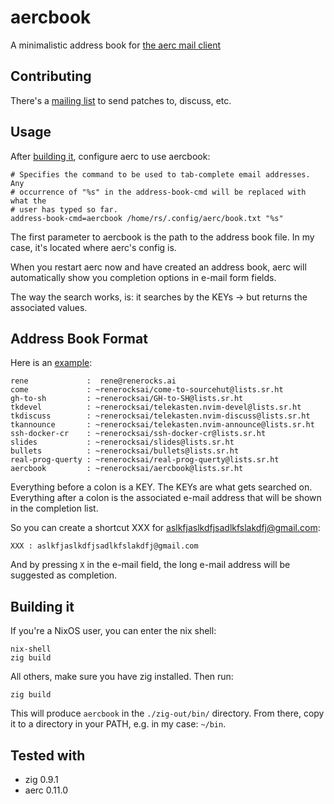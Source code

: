 # aercbook

A minimalistic address book for [the aerc mail client](https://aerc-mail.org)

## Contributing

There's a [mailing list](https://lists.sr.ht/~renerocksai/aercbook) to send
patches to, discuss, etc.

## Usage

After [building it](#building-it), configure aerc to use aercbook:

```console
# Specifies the command to be used to tab-complete email addresses. Any
# occurrence of "%s" in the address-book-cmd will be replaced with what the
# user has typed so far.
address-book-cmd=aercbook /home/rs/.config/aerc/book.txt "%s"
```

The first parameter to aercbook is the path to the address book file. In my
case, it's located where aerc's config is.

When you restart aerc now and have created an address book, aerc will
automatically show you completion options in e-mail form fields.

The way the search works, is: it searches by the KEYs -> but returns the
associated values.

## Address Book Format

Here is an [example](./book.txt):

```console
rene             :  rene@renerocks.ai
come             : ~renerocksai/come-to-sourcehut@lists.sr.ht
gh-to-sh         : ~renerocksai/GH-to-SH@lists.sr.ht
tkdevel          : ~renerocksai/telekasten.nvim-devel@lists.sr.ht
tkdiscuss        : ~renerocksai/telekasten.nvim-discuss@lists.sr.ht
tkannounce       : ~renerocksai/telekasten.nvim-announce@lists.sr.ht
ssh-docker-cr    : ~renerocksai/ssh-docker-cr@lists.sr.ht
slides           : ~renerocksai/slides@lists.sr.ht
bullets          : ~renerocksai/bullets@lists.sr.ht
real-prog-querty : ~renerocksai/real-prog-querty@lists.sr.ht
aercbook         : ~renerocksai/aercbook@lists.sr.ht
```

Everything before a colon is a KEY. The KEYs are what gets searched on.
Everything after a colon is the associated e-mail address that will be shown in
the completion list.

So you can create a shortcut XXX for aslkfjaslkdfjsadlkfslakdfj@gmail.com:

```console
XXX : aslkfjaslkdfjsadlkfslakdfj@gmail.com
```

And by pressing `X` in the e-mail field, the long e-mail address will be
suggested as completion.

## Building it

If you're a NixOS user, you can enter the nix shell:

```console
nix-shell
zig build
```

All others, make sure you have zig installed. Then run:

```console
zig build
```

This will produce `aercbook` in the `./zig-out/bin/` directory. From there, copy
it to a directory in your PATH, e.g. in my case: `~/bin`.

## Tested with

- zig 0.9.1
- aerc 0.11.0
